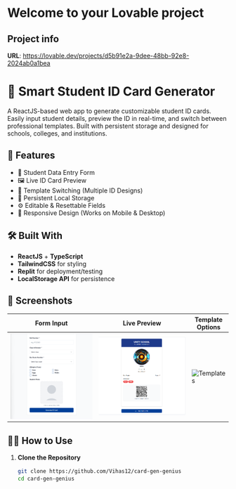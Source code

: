 # Welcome to your Lovable project

## Project info

**URL**: https://lovable.dev/projects/d5b91e2a-9dee-48bb-92e8-2024ab0a1bea

# 🪪 Smart Student ID Card Generator

A ReactJS-based web app to generate customizable student ID cards. Easily input student details, preview the ID in real-time, and switch between professional templates. Built with persistent storage and designed for schools, colleges, and institutions.

## 🚀 Features

- 📝 Student Data Entry Form  
- 🖼️ Live ID Card Preview  
- 🎨 Template Switching (Multiple ID Designs)  
- 💾 Persistent Local Storage  
- ⚙️ Editable & Resettable Fields  
- 📱 Responsive Design (Works on Mobile & Desktop)

## 🛠️ Built With

- **ReactJS** + **TypeScript**
- **TailwindCSS** for styling
- **Replit** for deployment/testing
- **LocalStorage API** for persistence

## 📸 Screenshots

| Form Input | Live Preview | Template Options |
|------------|--------------|------------------|
| ![Form](./screenshots/form.png) | ![Preview](./screenshots/preview.png) | ![Templates](./screenshots/templates.png) |

## 🧑‍💻 How to Use

1. **Clone the Repository**
   ```bash
   git clone https://github.com/Vihas12/card-gen-genius
   cd card-gen-genius
